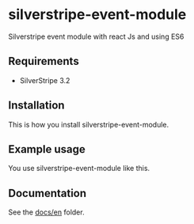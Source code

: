 # silverstripe-event-module

Silverstripe event module with react Js and using ES6

## Requirements

- SilverStripe 3.2

## Installation

This is how you install silverstripe-event-module.

## Example usage

You use silverstripe-event-module like this.

## Documentation

See the [docs/en](docs/en/index.md) folder.

